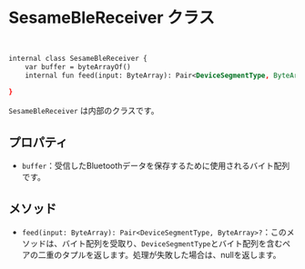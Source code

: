 # SesameBleReceiver クラス

```svg


internal class SesameBleReceiver {
    var buffer = byteArrayOf()
    internal fun feed(input: ByteArray): Pair<DeviceSegmentType, ByteArray>? 
   
}
```



`SesameBleReceiver` は内部のクラスです。

## プロパティ

- `buffer`：受信したBluetoothデータを保存するために使用されるバイト配列です。

## メソッド

- `feed(input: ByteArray): Pair<DeviceSegmentType, ByteArray>?`：このメソッドは、バイト配列を受取り、`DeviceSegmentType`とバイト配列を含むペアの二重のタプルを返します。処理が失敗した場合は、nullを返します。
